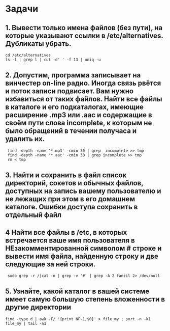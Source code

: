 # Задачи
## 1. Вывести только имена файлов (без пути), на которые указывают ссылки в /etc/alternatives. Дубликаты убрать.
  
    cd /etc/alternatives
    ls -l | grep l | cut -d' ' -f 13 | uniq -u
## 2. Допустим, программа записывает на винчестер on-line радио. Иногда связь рвётся и поток записи подвисает. Вам нужно избавиться от таких файлов. Найти все файлы в каталоге и его подкаталогах, имеющие расширение .mp3 или .aac и содержащие в своём пути слова incomplete, к которым не было обращений в течении получаса и удалить их.
    
     find -depth -name '*.mp3' -cmin 30 | grep  incomplete >> tmp
     find -depth -name '*.aac' -cmin 30 | grep incomplete >> tmp
     rm < tmp
     
 ## 3. Найти и сохранить в файл список директорий, сокетов и обычных файлов, доступных на запись вашему пользователю и не лежащих при этом в его домашнем каталоге. Ошибки доступа сохранить в отдельный файл   
 
 
 
## 4 Найти все файлы в /etc, в которых встречается ваше имя пользователя в НЕзакомментированной символом # строке и вывести имя файла, найденную строку и две следующие за ней строки.

     sudo grep -r /|cat -n | grep -v '#' | grep -A 2 fanzil 2> /dev/null


## 5. Узнайте, какой каталог в вашей системе имеет самую большую степень вложенности в другие директории
   
    find -type d | awk -F/ '{print NF-1,$0}' > file_my ; sort -n -k1 file_my | tail -n1
